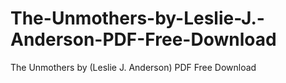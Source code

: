 # The-Unmothers-by-Leslie-J.-Anderson-PDF-Free-Download
The Unmothers by (Leslie J. Anderson) PDF Free Download
